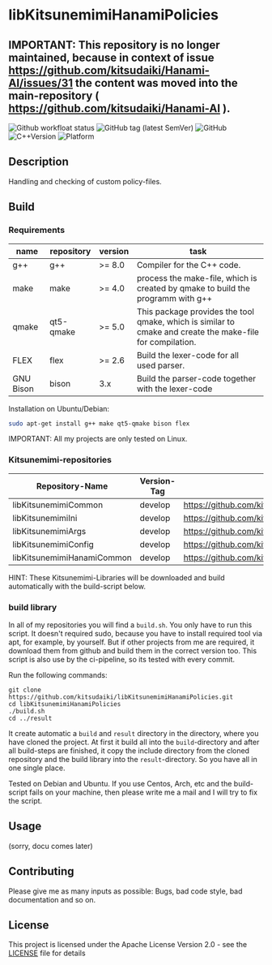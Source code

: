 # libKitsunemimiHanamiPolicies

## IMPORTANT: This repository is no longer maintained, because in context of issue https://github.com/kitsudaiki/Hanami-AI/issues/31 the content was moved into the main-repository ( https://github.com/kitsudaiki/Hanami-AI ).

![Github workfloat status](https://img.shields.io/github/actions/workflow/status/kitsudaiki/libKitsunemimiHanamiPolicies/build_test.yml?branch=develop&style=flat-square&label=build%20and%20test)
![GitHub tag (latest SemVer)](https://img.shields.io/github/v/tag/kitsudaiki/libKitsunemimiHanamiPolicies?label=version&style=flat-square)
![GitHub](https://img.shields.io/github/license/kitsudaiki/libKitsunemimiHanamiPolicies?style=flat-square)
![C++Version](https://img.shields.io/badge/c%2B%2B-17-blue?style=flat-square)
![Platform](https://img.shields.io/badge/platform-Linux--x64-lightgrey?style=flat-square)

## Description

Handling and checking of custom policy-files.

## Build

### Requirements

name | repository | version | task
--- | --- | --- | ---
g++ | g++ | >= 8.0 | Compiler for the C++ code.
make | make | >= 4.0 | process the make-file, which is created by qmake to build the programm with g++
qmake | qt5-qmake | >= 5.0 | This package provides the tool qmake, which is similar to cmake and create the make-file for compilation.
FLEX | flex | >= 2.6 | Build the lexer-code for all used parser.
GNU Bison | bison | 3.x | Build the parser-code together with the lexer-code

Installation on Ubuntu/Debian:

```bash
sudo apt-get install g++ make qt5-qmake bison flex
```

IMPORTANT: All my projects are only tested on Linux.

### Kitsunemimi-repositories

Repository-Name | Version-Tag | Download-Path
--- | --- | ---
libKitsunemimiCommon | develop | https://github.com/kitsudaiki/libKitsunemimiCommon.git
libKitsunemimiIni | develop | https://github.com/kitsudaiki/libKitsunemimiIni.git
libKitsunemimiArgs | develop | https://github.com/kitsudaiki/libKitsunemimiArgs.git
libKitsunemimiConfig | develop | https://github.com/kitsudaiki/libKitsunemimiConfig.git
libKitsunemimiHanamiCommon | develop | https://github.com/kitsudaiki/libKitsunemimiHanamiCommon.git

HINT: These Kitsunemimi-Libraries will be downloaded and build automatically with the build-script below.

### build library

In all of my repositories you will find a `build.sh`. You only have to run this script. It doesn't required sudo, because you have to install required tool via apt, for example, by yourself. But if other projects from me are required, it download them from github and build them in the correct version too. This script is also use by the ci-pipeline, so its tested with every commit.


Run the following commands:

```
git clone https://github.com/kitsudaiki/libKitsunemimiHanamiPolicies.git
cd libKitsunemimiHanamiPolicies
./build.sh
cd ../result
```

It create automatic a `build` and `result` directory in the directory, where you have cloned the project. At first it build all into the `build`-directory and after all build-steps are finished, it copy the include directory from the cloned repository and the build library into the `result`-directory. So you have all in one single place.

Tested on Debian and Ubuntu. If you use Centos, Arch, etc and the build-script fails on your machine, then please write me a mail and I will try to fix the script.

## Usage

(sorry, docu comes later)


## Contributing

Please give me as many inputs as possible: Bugs, bad code style, bad documentation and so on.

## License

This project is licensed under the Apache License Version 2.0 - see the [LICENSE](LICENSE) file for details
